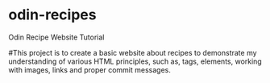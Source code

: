 # odin-recipes
Odin Recipe Website Tutorial

#This project is to create a basic website about recipes to demonstrate my understanding of various HTML principles, such as, tags, elements, working with images, links and proper commit messages.

